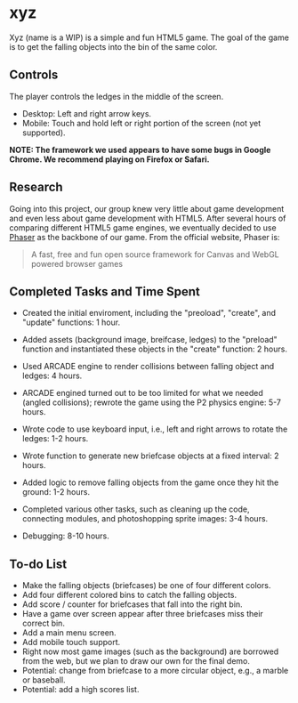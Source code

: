 # xyz

Xyz (name is a WIP) is a simple and fun HTML5 game. The goal of the game is to get the falling objects into the bin of the same color.

## Controls

The player controls the ledges in the middle of the screen.

- Desktop: Left and right arrow keys.
- Mobile: Touch and hold left or right portion of the screen (not yet supported).

**NOTE: The framework we used appears to have some bugs in Google Chrome. We recommend playing on Firefox or Safari.**

## Research

Going into this project, our group knew very little about game development and even less about game development with HTML5. After several hours of comparing different HTML5 game engines, we eventually decided to use [Phaser](http://www.phaser.io) as the backbone of our game. From the official website, Phaser is:

> A fast, free and fun open source framework for Canvas
> and WebGL powered browser games

## Completed Tasks and Time Spent

- Created the initial enviroment, including the "preoload", "create", and "update" functions: 1 hour.
- Added assets (background image, breifcase, ledges) to the "preload" function and instantiated these objects in the "create" function: 2 hours.
- Used ARCADE engine to render collisions between falling object and ledges: 4 hours.
- ARCADE engined turned out to be too limited for what we needed (angled collisions); rewrote the game using the P2 physics engine: 5-7 hours.
- Wrote code to use keyboard input, i.e., left and right arrows to rotate the ledges: 1-2 hours.
- Wrote function to generate new briefcase objects at a fixed interval: 2 hours. 
- Added logic to remove falling objects from the game once they hit the ground: 1-2 hours. 

- Completed various other tasks, such as cleaning up the code, connecting modules, and photoshopping sprite images: 3-4 hours. 
- Debugging: 8-10 hours.

## To-do List

- Make the falling objects (briefcases) be one of four different colors.
- Add four different colored bins to catch the falling objects.
- Add score / counter for briefcases that fall into the right bin.
- Have a game over screen appear after three briefcases miss their correct bin.
- Add a main menu screen.
- Add mobile touch support.
- Right now most game images (such as the background) are borrowed from the web, but we plan to draw our own for the final demo.
- Potential: change from briefcase to a more circular object, e.g., a marble or baseball.
- Potential: add a high scores list.




